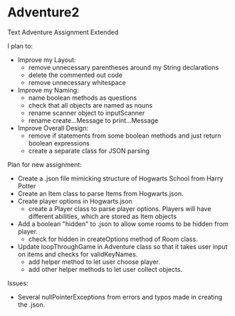 # Adventure2
Text Adventure Assignment Extended

I plan to:

- Improve my Layout:
  - remove unnecessary parentheses around my String declarations
  - delete the commented out code
  - remove unnecessary whitespace
- Improve my Naming:
  - name boolean methods as questions
  - check that all objects are named as nouns
  - rename scanner object to inputScanner
  - rename create...Message to print...Message
- Improve Overall Design:
  - remove if statements from some boolean methods and just return boolean expressions
  - create a separate class for JSON parsing
  
Plan for new assignment:

- Create a .json file mimicking structure of Hogwarts School from Harry Potter
- Create an Item class to parse Items from Hogwarts.json. 
- Create player options in Hogwarts.json
  - create a Player class to parse player options. Players will have different abilities, which are stored as Item objects
- Add a boolean "hidden" to .json to allow some rooms to be hidden from player.
  - check for hidden in createOptions method of Room class.
- Update loopThroughGame in Adventure class so that it takes user input on items and checks for validKeyNames.
  - add helper method to let user choose player.
  - add other helper methods to let user collect objects.
  
Issues:

- Several nullPointerExceptions from errors and typos made in creating the .json.

